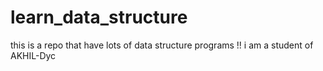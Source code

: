 # learn_data_structure

this is a repo that have lots of data structure programs !!
i am a student of AKHIL-Dyc
